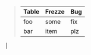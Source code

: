 > | Table | Frezze | Bug  |
> | ---   | ------ | ---- |
> | foo   | some   | fix  |
> | bar   | item   | plz  
|